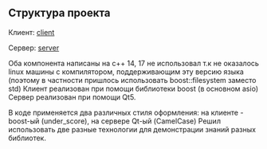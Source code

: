 ## Структура проекта

Клиент: 
[client](client/README.md)


Сервер:
[server](server/README.md)

Оба компонента написаны на с++ 14, 17 не использовал т.к не оказалось linux машины с компилятором, поддерживающим эту версию языка 
(поэтому в частности пришлось использовать boost::filesystem заместо std)
Клиент реализован при помощи библиотеки boost (в основном asio)
Сервер реализован при помощи Qt5. 

В коде применяется два различных стиля оформления: на клиенте - boost-ый (under_score), на сервере Qt-ый (CamelCase)
Решил использовать две разные технологии для демонстрации знаний разных библиотек. 
